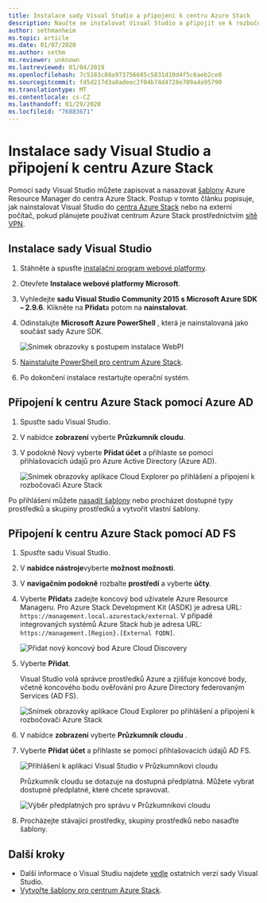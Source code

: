 ```yaml
---
title: Instalace sady Visual Studio a připojení k centru Azure Stack
description: Naučte se instalovat Visual Studio a připojit se k rozbočovači Azure Stack.
author: sethmanheim
ms.topic: article
ms.date: 01/07/2020
ms.author: sethm
ms.reviewer: unknown
ms.lastreviewed: 01/04/2019
ms.openlocfilehash: 7c5183c88a973756685c5831d10d4f5c6aeb2ce0
ms.sourcegitcommit: fd5d217d3a8adeec2f04b74d4728e709a4a95790
ms.translationtype: MT
ms.contentlocale: cs-CZ
ms.lasthandoff: 01/29/2020
ms.locfileid: "76883671"
---
```

# <a name="install-visual-studio-and-connect-to-azure-stack-hub"></a>Instalace sady Visual Studio a připojení k centru Azure Stack

Pomocí sady Visual Studio můžete zapisovat a nasazovat [šablony](azure-stack-arm-templates.md) Azure Resource Manager do centra Azure Stack. Postup v tomto článku popisuje, jak nainstalovat Visual Studio do [centra Azure Stack](../asdk/asdk-connect.md#connect-to-azure-stack-using-rdp) nebo na externí počítač, pokud plánujete používat centrum Azure Stack prostřednictvím [sítě VPN](../asdk/asdk-connect.md#connect-to-azure-stack-using-vpn).

## <a name="install-visual-studio"></a>Instalace sady Visual Studio

1. Stáhněte a spusťte [instalační program webové platformy](https://www.microsoft.com/web/downloads/platform.aspx).  

2. Otevřete **Instalace webové platformy Microsoft**.

3. Vyhledejte **sadu Visual Studio Community 2015 s Microsoft Azure SDK – 2.9.6**. Klikněte na **Přidat**a potom na **nainstalovat**.

4. Odinstalujte **Microsoft Azure PowerShell** , která je nainstalovaná jako součást sady Azure SDK.

    ![Snímek obrazovky s postupem instalace WebPI](./media/azure-stack-install-visual-studio/image1.png)

5. [Nainstalujte PowerShell pro centrum Azure Stack](../operator/azure-stack-powershell-install.md).

6. Po dokončení instalace restartujte operační systém.

## <a name="connect-to-azure-stack-hub-with-azure-ad"></a>Připojení k centru Azure Stack pomocí Azure AD

1. Spusťte sadu Visual Studio.

2. V nabídce **zobrazení** vyberte **Průzkumník cloudu**.

3. V podokně Nový vyberte **Přidat účet** a přihlaste se pomocí přihlašovacích údajů pro Azure Active Directory (Azure AD).  

    ![Snímek obrazovky aplikace Cloud Explorer po přihlášení a připojení k rozbočovači Azure Stack](./media/azure-stack-install-visual-studio/image2.png)

Po přihlášení můžete [nasadit šablony](azure-stack-deploy-template-visual-studio.md) nebo procházet dostupné typy prostředků a skupiny prostředků a vytvořit vlastní šablony.  

## <a name="connect-to-azure-stack-hub-with-ad-fs"></a>Připojení k centru Azure Stack pomocí AD FS

1. Spusťte sadu Visual Studio.

2. V **nabídce nástroje**vyberte **možnost možnosti**.

3. V **navigačním podokně** rozbalte **prostředí** a vyberte **účty**.

4. Vyberte **Přidat**a zadejte koncový bod uživatele Azure Resource Manageru. Pro Azure Stack Development Kit (ASDK) je adresa URL: `https://management.local.azurestack/external`.  V případě integrovaných systémů Azure Stack hub je adresa URL: `https://management.[Region}.[External FQDN]`.

    ![Přidat nový koncový bod Azure Cloud Discovery](./media/azure-stack-install-visual-studio/image5.png)

5. Vyberte **Přidat**.  

    Visual Studio volá správce prostředků Azure a zjišťuje koncové body, včetně koncového bodu ověřování pro Azure Directory federovaným Services (AD FS).

    ![Snímek obrazovky aplikace Cloud Explorer po přihlášení a připojení k rozbočovači Azure Stack](./media/azure-stack-install-visual-studio/image6.png)

6. V nabídce **zobrazení** vyberte **Průzkumník cloudu** .

7. Vyberte **Přidat účet** a přihlaste se pomocí přihlašovacích údajů AD FS.  

    ![Přihlášení k aplikaci Visual Studio v Průzkumníkovi cloudu](./media/azure-stack-install-visual-studio/image7.png)

    Průzkumník cloudu se dotazuje na dostupná předplatná. Můžete vybrat dostupné předplatné, které chcete spravovat.

    ![Výběr předplatných pro správu v Průzkumníkovi cloudu](./media/azure-stack-install-visual-studio/image8.png)

8. Procházejte stávající prostředky, skupiny prostředků nebo nasaďte šablony.

## <a name="next-steps"></a>Další kroky

- Další informace o Visual Studiu najdete [vedle](/visualstudio/install/install-visual-studio-versions-side-by-side) ostatních verzí sady Visual Studio.
- [Vytvořte šablony pro centrum Azure Stack](azure-stack-develop-templates.md).
